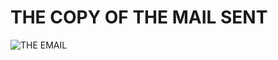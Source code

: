 <H1> THE COPY OF THE MAIL SENT </H1>

![THE EMAIL](https://user-images.githubusercontent.com/32138488/194847859-266bc29a-d039-424b-890a-d596f92d06a8.PNG)

